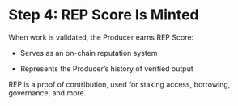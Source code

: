 # Step 4: REP Score Is Minted

When work is validated, the Producer earns REP Score:

- Serves as an on-chain reputation system

- Represents the Producer’s history of verified output

REP is a proof of contribution, used for staking access, borrowing, governance, and more.